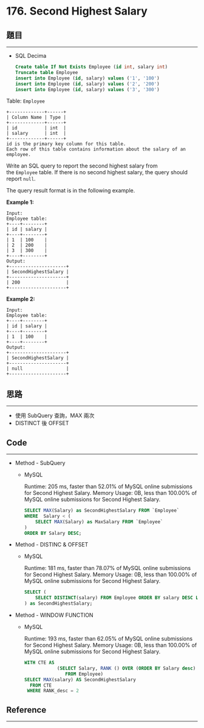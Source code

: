 # 176. Second Highest Salary

## 題目

---

- SQL Decima
    
    ```sql
    Create table If Not Exists Employee (id int, salary int)
    Truncate table Employee
    insert into Employee (id, salary) values ('1', '100')
    insert into Employee (id, salary) values ('2', '200')
    insert into Employee (id, salary) values ('3', '300')
    ```
    

Table: `Employee`

```
+-------------+------+
| Column Name | Type |
+-------------+------+
| id          | int  |
| salary      | int  |
+-------------+------+
id is the primary key column for this table.
Each row of this table contains information about the salary of an employee.

```

Write an SQL query to report the second highest salary from the `Employee` table. If there is no second highest salary, the query should report `null`.

The query result format is in the following example.

**Example 1:**

```
Input:
Employee table:
+----+--------+
| id | salary |
+----+--------+
| 1  | 100    |
| 2  | 200    |
| 3  | 300    |
+----+--------+
Output:
+---------------------+
| SecondHighestSalary |
+---------------------+
| 200                 |
+---------------------+

```

**Example 2:**

```
Input:
Employee table:
+----+--------+
| id | salary |
+----+--------+
| 1  | 100    |
+----+--------+
Output:
+---------------------+
| SecondHighestSalary |
+---------------------+
| null                |
+---------------------+
```

## 思路

---

- 使用 SubQuery 查詢，MAX 兩次
- DISTINCT 後 OFFSET

## Code

---

- Method - SubQuery
    - MySQL
        
        Runtime: 205 ms, faster than 52.01% of MySQL online submissions for Second Highest Salary.
        Memory Usage: 0B, less than 100.00% of MySQL online submissions for Second Highest Salary.
        
        ```sql
        SELECT MAX(Salary) as SecondHighestSalary FROM `Employee`
        WHERE  Salary < (
            SELECT MAX(Salary) as MaxSalary FROM `Employee`
        ) 
        ORDER BY Salary DESC;
        ```
        
- Method - DISTINC & OFFSET
    - MySQL
        
        Runtime: 181 ms, faster than 78.07% of MySQL online submissions for Second Highest Salary.
        Memory Usage: 0B, less than 100.00% of MySQL online submissions for Second Highest Salary.
        
        ```sql
        SELECT (
            SELECT DISTINCT(salary) FROM Employee ORDER BY salary DESC LIMIT 1 OFFSET 1
        ) as SecondHighestSalary;
        ```
        
- Method - WINDOW FUNCTION
    - MySQL
        
        Runtime: 193 ms, faster than 62.05% of MySQL online submissions for Second Highest Salary.
        Memory Usage: 0B, less than 100.00% of MySQL online submissions for Second Highest Salary.
        
        ```sql
        WITH CTE AS
        			(SELECT Salary, RANK () OVER (ORDER BY Salary desc) AS RANK_desc
        			   FROM Employee)
        SELECT MAX(salary) AS SecondHighestSalary
          FROM CTE
         WHERE RANK_desc = 2
        ```
        

## Reference

---